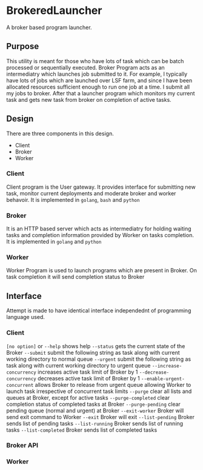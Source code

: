# BrokeredLauncher
A broker based program launcher.

## Purpose
This utility is meant for those who have lots of task which can be batch processed or sequentially executed. Broker Program acts as an intermediatry which launches job submitted to it. For example, I typically have lots of jobs which are launched over LSF farm, and since I have been allocated resources sufficient enough to run one job at a time. I submit all my jobs to broker. After that a launcher program which monitors my current task and gets new task from broker on completion of active tasks.

## Design

There are three components in this design.
- Client
- Broker
- Worker

### Client
Client program is the User gateway. It provides interface for submitting new task, monitor current deployments and moderate broker and worker behavoir. It is implemented in `golang`, `bash` and `python`

### Broker
It is an HTTP based server which acts as intermediatry for holding waiting tasks and completion information provided by Worker on tasks completion. It is implemented in `golang` and `python`

### Worker
Worker Program is used to launch programs which are present in Broker. On task completion it will send completion status to Broker

## Interface
Attempt is made to have identical interface independednt of programming language used.

### Client
`[no option]` or `--help` shows help
`--status` gets the current state of the Broker
`--submit` submit the following string as task along with current working directory to normal queue
`--urgent` submit the following string as task along with current working directory to urgent queue
`--increase-concurrency` increases active task limit of Broker by 1
`--decrease-concurrency` decreases active task limit of Broker by 1
`--enable-urgent-concurrent` allows Broker to release from urgent queue allowing Worker to launch task irrespective of concurrent task limits 
`--purge` clear all lists and queues at Broker, except for active tasks
`--purge-completed` clear completion status of completed tasks at Broker
`--purge-pending` clear pending queue (normal and urgent) at Broker
`--exit-worker` Broker will send exit command to Worker
`--exit` Broker will exit
`--list-pending` Broker sends list of pending tasks
`--list-running` Broker sends list of running tasks
`--list-completed` Broker sends list of completed tasks

### Broker API


### Worker
